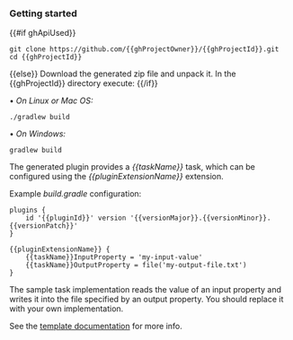 ### Getting started

{{#if ghApiUsed}}
```
git clone https://github.com/{{ghProjectOwner}}/{{ghProjectId}}.git
cd {{ghProjectId}}
```
{{else}}
Download the generated zip file and unpack it. In the {{ghProjectId}} directory execute:
{{/if}}


&#8226; *On Linux or Mac OS:*
```
./gradlew build
```

&#8226; *On Windows:*
```
gradlew build
```

The generated plugin provides a *{{taskName}}* task, which can be configured using the *{{pluginExtensionName}}* extension.

Example *build.gradle* configuration:
```
plugins {
    id '{{pluginId}}' version '{{versionMajor}}.{{versionMinor}}.{{versionPatch}}'
}

{{pluginExtensionName}} {
    {{taskName}}InputProperty = 'my-input-value'
    {{taskName}}OutputProperty = file('my-output-file.txt')
}
```


The sample task implementation reads the value of an input property and writes it into the file specified by an output property.
You should replace it with your own implementation.

See the [template documentation](https://github.com/boothub-org/boothub-template-gradle-plugin/blob/master/README.md) for more info.
